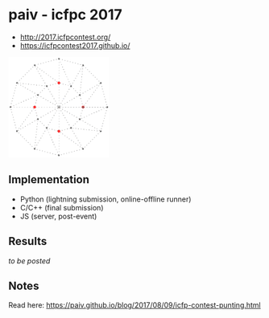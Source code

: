 paiv - icfpc 2017
=================

* http://2017.icfpcontest.org/
* https://icfpcontest2017.github.io/


[<img src="circle.gif" alt="punting gameplay" width=200>](boston.gif)


Implementation
--------------

* Python (lightning submission, online-offline runner)
* C/C++ (final submission)
* JS (server, post-event)


Results
-------
_to be posted_


Notes
-----

Read here: https://paiv.github.io/blog/2017/08/09/icfp-contest-punting.html
